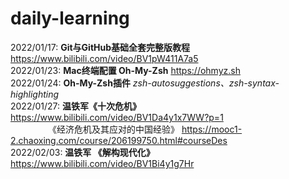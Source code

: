# daily-learning

2022/01/17: **Git与GitHub基础全套完整版教程** <https://www.bilibili.com/video/BV1pW411A7a5>  
2022/01/23: **Mac终端配置 Oh-My-Zsh** <https://ohmyz.sh>  
2022/01/24: **Oh-My-Zsh插件** *zsh-autosuggestions、zsh-syntax-highlighting*  
2022/01/27: **温铁军《十次危机》** <https://www.bilibili.com/video/BV1Da4y1x7WW?p=1>  
&emsp;&emsp;&emsp;&emsp; 《经济危机及其应对的中国经验》 <https://mooc1-2.chaoxing.com/course/206199750.html#courseDes>  
2022/02/03: **温铁军 《解构现代化》** <https://www.bilibili.com/video/BV1Bi4y1g7Hr>  
